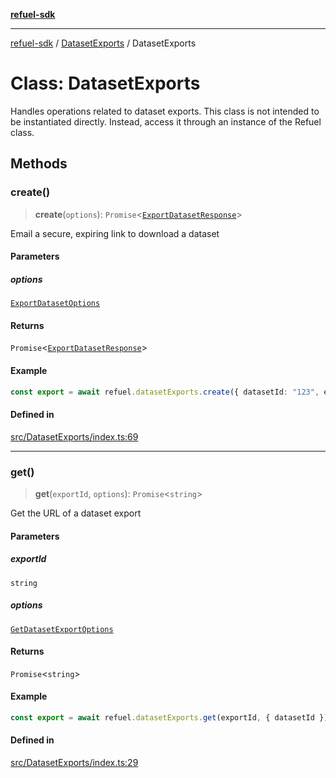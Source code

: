[**refuel-sdk**](../../README.md)

***

[refuel-sdk](../../modules.md) / [DatasetExports](../README.md) / DatasetExports

# Class: DatasetExports

Handles operations related to dataset exports.
This class is not intended to be instantiated directly.
Instead, access it through an instance of the Refuel class.

## Methods

### create()

> **create**(`options`): `Promise`\<[`ExportDatasetResponse`](../../types/interfaces/ExportDatasetResponse.md)\>

Email a secure, expiring link to download a dataset

#### Parameters

##### options

[`ExportDatasetOptions`](../../types/interfaces/ExportDatasetOptions.md)

#### Returns

`Promise`\<[`ExportDatasetResponse`](../../types/interfaces/ExportDatasetResponse.md)\>

#### Example

```ts
const export = await refuel.datasetExports.create({ datasetId: "123", email: "example@example.com" });
```

#### Defined in

[src/DatasetExports/index.ts:69](https://github.com/refuel-ai/refuel-sdk/blob/ce96b857bf5c9f1c73e98ea4629535109c473935/src/DatasetExports/index.ts#L69)

***

### get()

> **get**(`exportId`, `options`): `Promise`\<`string`\>

Get the URL of a dataset export

#### Parameters

##### exportId

`string`

##### options

[`GetDatasetExportOptions`](../../types/interfaces/GetDatasetExportOptions.md)

#### Returns

`Promise`\<`string`\>

#### Example

```ts
const export = await refuel.datasetExports.get(exportId, { datasetId });
```

#### Defined in

[src/DatasetExports/index.ts:29](https://github.com/refuel-ai/refuel-sdk/blob/ce96b857bf5c9f1c73e98ea4629535109c473935/src/DatasetExports/index.ts#L29)
